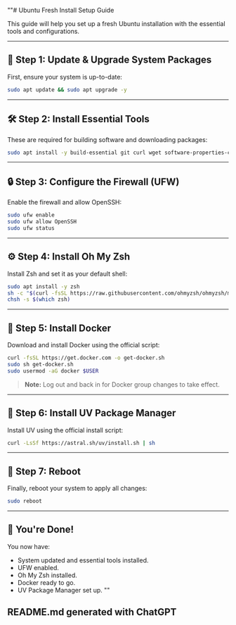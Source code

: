 ""# Ubuntu Fresh Install Setup Guide

This guide will help you set up a fresh Ubuntu installation with the essential tools and configurations.

---

## 📝 **Step 1: Update & Upgrade System Packages**

First, ensure your system is up-to-date:

```bash
sudo apt update && sudo apt upgrade -y
```

---

## 🛠️ **Step 2: Install Essential Tools**

These are required for building software and downloading packages:

```bash
sudo apt install -y build-essential git curl wget software-properties-common apt-transport-https ca-certificates gnupg lsb-release
```

---

## 🔒 **Step 3: Configure the Firewall (UFW)**

Enable the firewall and allow OpenSSH:

```bash
sudo ufw enable
sudo ufw allow OpenSSH
sudo ufw status
```

---

## ⚙️ **Step 4: Install Oh My Zsh**

Install Zsh and set it as your default shell:

```bash
sudo apt install -y zsh
sh -c "$(curl -fsSL https://raw.githubusercontent.com/ohmyzsh/ohmyzsh/master/tools/install.sh)"
chsh -s $(which zsh)
```

---

## 🐳 **Step 5: Install Docker**

Download and install Docker using the official script:

```bash
curl -fsSL https://get.docker.com -o get-docker.sh
sudo sh get-docker.sh
sudo usermod -aG docker $USER
```

> **Note:** Log out and back in for Docker group changes to take effect.

---

## 🚀 **Step 6: Install UV Package Manager**

Install UV using the official install script:

```bash
curl -LsSf https://astral.sh/uv/install.sh | sh
```

---

## 🔄 **Step 7: Reboot**

Finally, reboot your system to apply all changes:

```bash
sudo reboot
```

---

## 🎉 **You're Done!**

You now have:

* System updated and essential tools installed.
* UFW enabled.
* Oh My Zsh installed.
* Docker ready to go.
* UV Package Manager set up.
""

## README.md generated with ChatGPT
